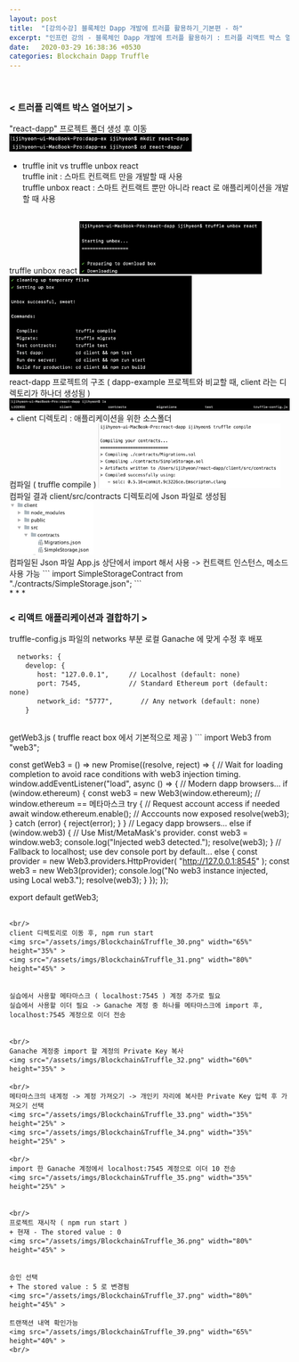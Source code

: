 ```yaml
---
layout: post
title:  "[강의수강] 블록체인 Dapp 개발에 트러플 활용하기_기본편 - 하"
excerpt: "인프런 강의 - 블록체인 Dapp 개발에 트러플 활용하기 : 트러플 리액트 박스 열어보기, 리액트 애플리케이션과 결합하기"
date:   2020-03-29 16:38:36 +0530
categories: Blockchain Dapp Truffle
---
```


<br/>

<h3>< 트러플 리액트 박스 열어보기 ></h3>
        
"react-dapp" 프로젝트 폴더 생성 후 이동  
<img src="/assets/imgs/Blockchain&Truffle_24.png" width="65%" height="40%" >

+ truffle init vs truffle unbox react  
        truffle init : 스마트 컨트랙트 만을 개발할 때 사용    
        truffle unbox react : 스마트 컨트랙트 뿐만 아니라 react 로 애플리케이션을 개발할 때 사용

<br/>
truffle unbox react  
<img src="/assets/imgs/Blockchain&Truffle_25.png" width="65%" height="35%" >
<img src="/assets/imgs/Blockchain&Truffle_26.png" width="65%" height="35%" >

<br/>
react-dapp 프로젝트의 구조 ( dapp-example 프로젝트와 비교할 때, client 라는 디렉토리가 하나더 생성됨 )   
<img src="/assets/imgs/Blockchain&Truffle_27.png" width="120%" height="100%" >
+ client 디렉토리 : 애플리케이션을 위한 소스폴더  

<br/>
컴파일 ( truffle compile )  
<img src="/assets/imgs/Blockchain&Truffle_28.png" width="65%" height="35%" >  

<br/>
컴파일 결과 client/src/contracts 디렉토리에 Json 파일로 생성됨  
<img src="/assets/imgs/Blockchain&Truffle_29.png" width="30%" height="20%" > 

<br/>
컴파일된 Json 파일 App.js 상단에서 import 해서 사용  
        -> 컨트랙트 인스턴스, 메소드 사용 가능  
```
import SimpleStorageContract from "./contracts/SimpleStorage.json";
```

<br/>
* * *
<br/>
<h3>< 리액트 애플리케이션과 결합하기 ></h3>
        
truffle-config.js 파일의 networks 부분 로컬 Ganache 에 맞게 수정 후 배포
```
  networks: {
    develop: {
       host: "127.0.0.1",     // Localhost (default: none)
       port: 7545,            // Standard Ethereum port (default: none)
       network_id: "5777",       // Any network (default: none)
    }
```

<br/>
getWeb3.js ( truffle react box 에서 기본적으로 제공 )
```
import Web3 from "web3";

const getWeb3 = () =>
  new Promise((resolve, reject) => {
    // Wait for loading completion to avoid race conditions with web3 injection timing.
    window.addEventListener("load", async () => {
      // Modern dapp browsers...
      if (window.ethereum) {
        const web3 = new Web3(window.ethereum); // window.ethereum == 메타마스크
        try {
          // Request account access if needed
          await window.ethereum.enable();
          // Acccounts now exposed
          resolve(web3);
        } catch (error) {
          reject(error);
        }
      }
      // Legacy dapp browsers...
      else if (window.web3) {
        // Use Mist/MetaMask's provider.
        const web3 = window.web3;
        console.log("Injected web3 detected.");
        resolve(web3);
      }
      // Fallback to localhost; use dev console port by default...
      else {
        const provider = new Web3.providers.HttpProvider(
          "http://127.0.0.1:8545"
        );
        const web3 = new Web3(provider);
        console.log("No web3 instance injected, using Local web3.");
        resolve(web3);
      }
    });
  });

export default getWeb3;

```
 
<br/>
client 디렉토리로 이동 후, npm run start  
<img src="/assets/imgs/Blockchain&Truffle_30.png" width="65%" height="35%" >    
<img src="/assets/imgs/Blockchain&Truffle_31.png" width="80%" height="45%" > 


실습에서 사용할 메타마스크 ( localhost:7545 ) 계정 추가로 필요   
실습에서 사용할 이더 필요 -> Ganache 계정 중 하나를 메타마스크에 import 후, localhost:7545 계정으로 이더 전송     


<br/>
Ganache 계정중 import 할 계정의 Private Key 복사  
<img src="/assets/imgs/Blockchain&Truffle_32.png" width="60%" height="35%" >

<br/>
메타마스크의 내계정 -> 계정 가져오기 -> 개인키 자리에 복사한 Private Key 입력 후 가져오기 선택
<img src="/assets/imgs/Blockchain&Truffle_33.png" width="35%" height="25%" >
<img src="/assets/imgs/Blockchain&Truffle_34.png" width="35%" height="25%" >

<br/>
import 한 Ganache 계정에서 localhost:7545 계정으로 이더 10 전송   
<img src="/assets/imgs/Blockchain&Truffle_35.png" width="35%" height="25%" >
   

<br/>
프로젝트 재시작 ( npm run start )  
+ 현재 - The stored value : 0
<img src="/assets/imgs/Blockchain&Truffle_36.png" width="80%" height="45%" >


승인 선택  
+ The stored value : 5 로 변경됨
<img src="/assets/imgs/Blockchain&Truffle_37.png" width="80%" height="45%" >
  
트랜잭션 내역 확인가능  
<img src="/assets/imgs/Blockchain&Truffle_39.png" width="65%" height="40%" >
<br/>








